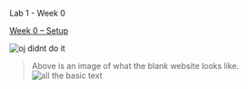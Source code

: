 Lab 1 - Week 0

[Week 0 – Setup](https://ucsd-cse15l-f22.github.io/week/week0/)


![oj didnt do it](https://user-images.githubusercontent.com/66755589/192164130-73501410-0c6f-4eb0-8e0b-0096f5bcfd60.png)
> Above is an image of what the blank website looks like.
![all the basic text](https://user-images.githubusercontent.com/66755589/192222356-06192ac9-a3e1-43af-92f0-2504b38b3e9f.png)
